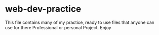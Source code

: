 # web-dev-practice
This file contains many of my practice, ready to use files that anyone can use for there Professional or personal Project. Enjoy
